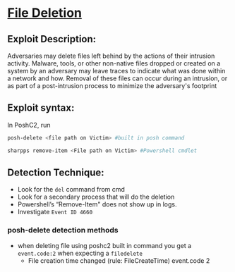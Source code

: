 # [File Deletion](https://attack.mitre.org/techniques/T1070/004/)

## Exploit Description: 
Adversaries may delete files left behind by the actions of their intrusion activity. Malware, tools, or other non-native files dropped or created on a system by an adversary may leave traces to indicate what was done within a network and how. Removal of these files can occur during an intrusion, or as part of a post-intrusion process to minimize the adversary's footprint

## Exploit syntax:
In PoshC2, run
```sh
posh-delete <file path on Victim> #built in posh command
```

```sh
sharpps remove-item <File path on Victim> #Powershell cmdlet
```


## Detection Technique:
* Look for the `del` command from cmd
* Look for a secondary process that will do the deletion
* Powershell’s “Remove-Item" does not show up in logs. 
* Investigate `Event ID 4660`


### posh-delete detection methods
* when deleting file using poshc2 built in command you get a `event.code:2` when expecting a `filedelete`
  * File creation time changed (rule: FileCreateTime) event.code 2
